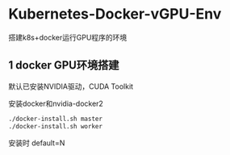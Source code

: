# Kubernetes-Docker-vGPU-Env
搭建k8s+docker运行GPU程序的环境

## 1 docker GPU环境搭建
默认已安装NVIDIA驱动，CUDA Toolkit

安装docker和nvidia-docker2

```sh
./docker-install.sh master
./docker-install.sh worker
```

安装时
default=N
